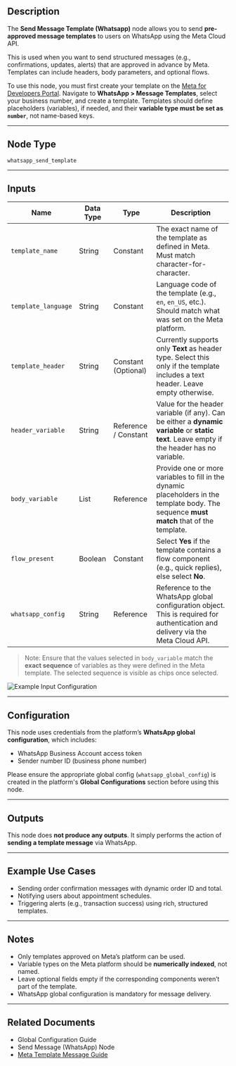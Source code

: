 ## Description

The **Send Message Template (Whatsapp)** node allows you to send **pre-approved message templates** to users on WhatsApp using the Meta Cloud API.

This is used when you want to send structured messages (e.g., confirmations, updates, alerts) that are approved in advance by Meta. Templates can include headers, body parameters, and optional flows.

To use this node, you must first create your template on the [Meta for Developers Portal](https://developers.facebook.com/). Navigate to **WhatsApp > Message Templates**, select your business number, and create a template. Templates should define placeholders (variables), if needed, and their **variable type must be set as `number`**, not name-based keys.

---

## Node Type

`whatsapp_send_template`

---

## Inputs

| Name                  | Data Type | Type                  | Description                                                                                                                                 |
|-----------------------|-----------|------------------------|---------------------------------------------------------------------------------------------------------------------------------------------|
| `template_name`       | String    | Constant               | The exact name of the template as defined in Meta. Must match character-for-character.                                                     |
| `template_language`   | String    | Constant               | Language code of the template (e.g., `en`, `en_US`, etc.). Should match what was set on the Meta platform.                                 |
| `template_header`     | String    | Constant (Optional)    | Currently supports only **Text** as header type. Select this only if the template includes a text header. Leave empty otherwise.           |
| `header_variable`     | String    | Reference / Constant   | Value for the header variable (if any). Can be either a **dynamic variable** or **static text**. Leave empty if the header has no variable.|
| `body_variable`       | List      | Reference              | Provide one or more variables to fill in the dynamic placeholders in the template body. The sequence **must match** that of the template. |
| `flow_present`        | Boolean   | Constant               | Select **Yes** if the template contains a flow component (e.g., quick replies), else select **No**.                                        |
| `whatsapp_config`     | String    | Reference              | Reference to the WhatsApp global configuration object. This is required for authentication and delivery via the Meta Cloud API.            |

> Note: Ensure that the values selected in `body_variable` match the **exact sequence** of variables as they were defined in the Meta template. The selected sequence is visible as chips once selected.

![Example Input Configuration](/appz-svc/product-guide/image/348)

---

## Configuration

This node uses credentials from the platform’s **WhatsApp global configuration**, which includes:

- WhatsApp Business Account access token
- Sender number ID (business phone number)

Please ensure the appropriate global config (`whatsapp_global_config`) is created in the platform's **Global Configurations** section before using this node.

---

## Outputs

This node does **not produce any outputs**. It simply performs the action of **sending a template message** via WhatsApp.

---

## Example Use Cases

- Sending order confirmation messages with dynamic order ID and total.
- Notifying users about appointment schedules.
- Triggering alerts (e.g., transaction success) using rich, structured templates.

---

## Notes

- Only templates approved on Meta’s platform can be used.
- Variable types on the Meta platform should be **numerically indexed**, not named.
- Leave optional fields empty if the corresponding components weren’t part of the template.
- WhatsApp global configuration is mandatory for message delivery.

---

## Related Documents

- Global Configuration Guide
- Send Message (WhatsApp) Node
- [Meta Template Message Guide](https://developers.facebook.com/docs/whatsapp/message-templates/)

